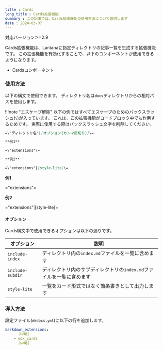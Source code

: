 ```yaml
---
title : Cards
long_title : Cards拡張機能
summary : この記事では、Cards拡張機能の使用方法について説明します
date : 2024-03-07
---
```


<span class="badge bg-primary">対応バージョン:>=2.9</span>

Cards拡張機能は、Lantanaに指定ディレクトリの記事一覧を生成する拡張機能です。
この拡張機能を有効化することで、以下のコンポーネントが使用できるようになります。

- Cardsコンポーネント

### 使用方法
以下の構文で使用できます。
ディレクトリ名は`docs`ディレクトリからの相対パスを使用します。

!!!note "エスケープ解除"
    以下の例ではすべてエスケープのためのバックスラッシュ(`\`)が入っています。
    これは、この拡張機能がコードブロック中でも作用するためです。
    実際に使用する際はバックスラッシュ文字を削除してください。

```md title="index.md"
=\"ディレクトリ名"|[オプション(カンマ区切り)]\=

**例1**

=\"extensions"\=

**例2**

=\"extensions"|[style-lite]\=
```

**例1**

="extensions"=

**例2**

="extensions"|[style-lite]=

#### オプション
Cards構文中で使用できるオプションは以下の通りです。

オプション|説明
---|---
`include-index`|ディレクトリ内の`index.md`ファイルを一覧に含めます
`include-subdir`|ディレクトリ内のサブディレクトリの`index.md`ファイルを一覧に含めます
`style-lite`|一覧をカード形式ではなく箇条書きとして出力します

### 導入方法
設定ファイル(`mkdocs.yml`)に以下の行を追加します。

```yml title="mkdocs.yml"
markdown_extensions:
      (中略)
    - mdx_cards
      (中略)
```